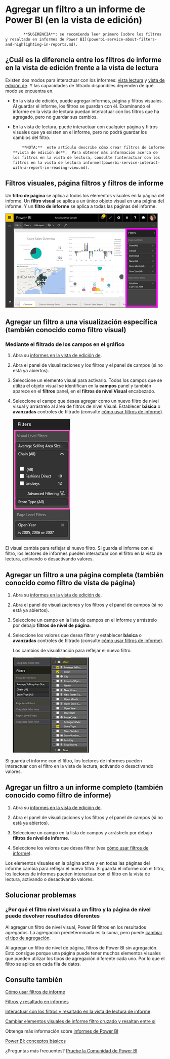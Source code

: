 <properties
   pageTitle="Agregar un filtro a un informe en Power BI"
   description="Agregar un filtro a un informe en Power BI"
   services="powerbi"
   documentationCenter=""
   authors="mihart"
   manager="mblythe"
   backup=""
   editor=""
   tags=""
   qualityFocus="monitoring"
   qualityDate=""/>

<tags
   ms.service="powerbi"
   ms.devlang="NA"
   ms.topic="article"
   ms.tgt_pltfrm="NA"
   ms.workload="powerbi"
   ms.date="08/21/2016"
   ms.author="mihart"/>

# Agregar un filtro a un informe de Power BI (en la vista de edición)

>
            **SUGERENCIA**: se recomienda leer primero [sobre los filtros y resaltado en informes de Power BI](powerbi-service-about-filters-and-highlighting-in-reports.md).


##  ¿Cuál es la diferencia entre los filtros de informe en la vista de edición frente a la vista de lectura

Existen dos modos para interactuar con los informes: [vista lectura](powerbi-service-interact-with-a-report-in-reading-view.md) y [vista de edición de](powerbi-service-interact-with-a-report-in-editing-view.md).  Y las capacidades de filtrado disponibles dependen de qué modo se encuentra en.

-   En la vista de edición, puede agregar informes, página y filtros visuales. Al guardar el informe, los filtros se guardan con él. Examinando el informe en la vista de lectura puedan interactuar con los filtros que ha agregado, pero no guardar sus cambios.

-   En la vista de lectura, puede interactuar con cualquier página y filtros visuales que ya existen en el informe, pero no podrá guardar los cambios del filtro.


            **NOTA:**  este artículo describe cómo crear filtros de informe **vista de edición de**.  Para obtener más información acerca de los filtros en la vista de lectura, consulte [interactuar con los filtros en la vista de lectura informe](powerbi-service-interact-with-a-report-in-reading-view.md).

##  Filtros visuales, página filtros y filtros de informe
Un **filtro de página** se aplica a todos los elementos visuales en la página del informe. Un **filtro visual** se aplica a un único objeto visual en una página del informe. Y un **filtro de informe** se aplica a todas las páginas del informe.

![](media/powerbi-service-add-a-filter-to-a-report/power-bi-add-filter-reading-view.png)

## Agregar un filtro a una visualización específica (también conocido como filtro visual)

### Mediante el filtrado de los campos en el gráfico

1.  Abra su [informes en la vista de edición de](powerbi-service-go-from-reading-view-to-editing-view.md).

2.  Abra el panel de visualizaciones y los filtros y el panel de campos (si no está ya abiertos).

3.  Seleccione un elemento visual para activarlo. Todos los campos que se utiliza el objeto visual se identifican en la **campos** panel y también aparece en el **filtros** panel, en el **filtros de nivel Visual** encabezado.

4.  Seleccione el campo que desea agregar como un nuevo filtro de nivel visual y arrástrelo al área de filtros de nivel Visual.  Establecer **básica** o **avanzadas** controles de filtrado (consulte [cómo usar filtros de informe](powerbi-service-how-to-use-a-report-filter.md)).

    ![](media/powerbi-service-add-a-filter-to-a-report/vizFilter.png)

El visual cambia para reflejar el nuevo filtro. Si guarda el informe con el filtro, los lectores de informes pueden interactuar con el filtro en la vista de lectura, activando o desactivando valores.

## Agregar un filtro a una página completa (también conocido como filtro de vista de página)

1.  Abra su [informes en la vista de edición de](powerbi-service-go-from-reading-view-to-editing-view.md).

2.  Abra el panel de visualizaciones y los filtros y el panel de campos (si no está ya abiertos).

3.  Seleccione un campo en la lista de campos en el informe y arrástrelo por debajo **filtros de nivel de página**.

4.  Seleccione los valores que desea filtrar y establecer  **básica** o **avanzadas** controles de filtrado (consulte [cómo usar filtros de informe](powerbi-service-how-to-use-a-report-filter.md)).

    Los cambios de visualización para reflejar el nuevo filtro. 

    ![](media/powerbi-service-add-a-filter-to-a-report/filterPage.gif)

Si guarda el informe con el filtro, los lectores de informes pueden interactuar con el filtro en la vista de lectura, activando o desactivando valores.

## Agregar un filtro a un informe completo (también conocido como filtro de informe)

1. Abra su [informes en la vista de edición de](powerbi-service-go-from-reading-view-to-editing-view.md).

2. Abra el panel de visualizaciones y los filtros y el panel de campos (si no está ya abiertos).

3. Seleccione un campo en la lista de campos y arrástrelo por debajo **filtros de nivel de informe**.

4. Seleccione los valores que desea filtrar (vea [cómo usar filtros de informe](powerbi-service-how-to-use-a-report-filter.md)).

Los elementos visuales en la página activa y en todas las páginas del informe cambia para reflejar el nuevo filtro. Si guarda el informe con el filtro, los lectores de informes pueden interactuar con el filtro en la vista de lectura, activando o desactivando valores.

##  Solucionar problemas

### ¿Por qué el filtro nivel visual a un filtro y la página de nivel puede devolver resultados diferentes

Al agregar un filtro de nivel visual, Power BI filtros en los resultados agregados.  La agregación predeterminada es la suma, pero puede [cambiar el tipo de agregación](powerbi-service-aggregates.md).  

Al agregar un filtro de nivel de página, filtros de Power BI sin agregación.  Esto consigue porque una página puede tener muchos elementos visuales que pueden utilizar los tipos de agregación diferente cada uno.  Por lo que el filtro se aplica en cada fila de datos.


## Consulte también

 [Cómo usar filtros de informe](powerbi-service-how-to-use-a-report-filter.md)

  [Filtros y resaltado en informes](powerbi-service-about-filters-and-highlighting-in-reports.md)

[Interactuar con los filtros y resaltado en la vista de lectura de informe](powerbi-service-interact-with-a-report-in-reading-view.md)

[Cambiar elementos visuales de informe filtro cruzado y resaltan entre sí](powerbi-service-visual-interactions.md)

Obtenga más información sobre [informes de Power BI](powerbi-service-reports.md)

[Power BI: conceptos básicos](powerbi-service-basic-concepts.md)

¿Preguntas más frecuentes? [Pruebe la Comunidad de Power BI](http://community.powerbi.com/)

